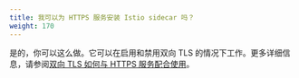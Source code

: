 ```yaml
---
title: 我可以为 HTTPS 服务安装 Istio sidecar 吗？
weight: 170
---
```


是的，你可以这么做。它可以在启用和禁用双向 TLS 的情况下工作。更多详细信息，请参阅[双向 TLS 如何与 HTTPS 服务配合使用](/zh/docs/tasks/security/https-overlay/)。

